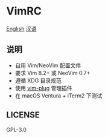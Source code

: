#  **VimRC**

[English](https://github.com/CuitGGyy/VimRC)
[汉语](https://github.com/CuitGGyy/VimRC/blob/master/README.zh_CN.md)


## 说明

- 自用 Vim/NeoVim 配置文件
- 要求 Vim 8.2+ 或 NeoVim 0.7+
- 遵循 XDG 目录规范
- 使用 [vim-plug](https://github.com/junegunn/vim-plug) 管理插件
- 在 macOS Ventura + iTerm2 下测试

## LICENSE

GPL-3.0
